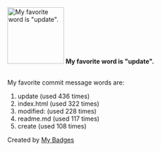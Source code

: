 <img src="https://my-badges.github.io/my-badges/favorite-word.png" alt="My favorite word is &quot;update&quot;." title="My favorite word is &quot;update&quot;." width="128">
<strong>My favorite word is &quot;update&quot;.</strong>
<br><br>

My favorite commit message words are:

1. update (used 436 times)
2. index.html (used 322 times)
3. modified: (used 228 times)
4. readme.md (used 117 times)
5. create (used 108 times)


Created by <a href="https://github.com/my-badges/my-badges">My Badges</a>